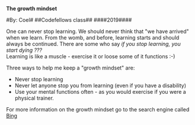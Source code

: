 
**The growth mindset**

#By: Coel#
##Codefellows class##
####2019####

One can never stop learning.  We should never think that "we have arrived" when we learn.
From the womb, and before, learning starts and should always be continued.  There are some 
who say *if you stop learning, you start dying ???*  
Learning is like a muscle - exercise it or loose some of it functions  :-)

Three ways to help me keep a "growth mindset" are:
- Never stop learning
- Never let anyone stop you from learning (even if you have a disability)
- Use your mental functions often - as you would exercise if you were a physical trainer.


For more information on the growth mindset go to the search engine called [Bing](http://www.bing.com)  
